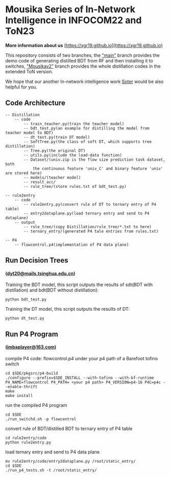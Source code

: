 # Mousika Series of In-Network Intelligence in INFOCOM22 and ToN23
**More information about us** [https://xgr19.github.io](https://xgr19.github.io)  

This repository consists of two branches, the ["main"](https://github.com/xgr19/Mousika/tree/main) branch provides the demo code of generating distilled BDT from RF and then installing it to switches, ["Mousikav2"](https://github.com/xgr19/Mousika/tree/Mousikav2) branch provides the whole distillation codes in the extended ToN version.

We hope that our another In-network intelligence work [Soter](https://github.com/xgr19/Soter) would be also helpful for you.

## Code Architecture

```
-- Distillation
	-- code
		-- train_teacher.py(train the teacher model)
		-- bdt_test.py(an example for distilling the model from teacher model to BDT)
		-- dt_test.py(train DT model)
		-- SoftTree.py(the class of soft DT, which supports tree distillation)
		-- Tree.py(the original DT)
		-- utils.py(include the load-data function)
		-- Dataset/(univ.zip is the flow size prediction task dataset, both 
			the continuous feature 'univ_C' and binary feature 'univ' are stored here)
		-- models/(teacher model)
		-- result_acc/
		-- rule_tree/(store rules.txt of bdt_test.py)
		
-- rule2entry
	-- code
		-- rule2entry.py(convert rule of DT to ternary entry of P4 table)
		-- entry2dataplane.py(load ternary entry and send to P4 dataplane)
	-- output
	    -- rule_tree/(copy Distillation/rule_tree/*.txt to here)
	    -- ternary_entry/(generated P4 tale entries from rules.txt)

-- P4
    -- flowcontrol.p4(implementation of P4 data plane)
```

## Run Decision Trees
#### (dyt20@mails.tsinghua.edu.cn)  
Training the BDT model, this script outputs the results of sdt(BDT with distillation) and bdt(BDT without distillation):
```
python bdt_test.py

```
Training the DT model, this script outputs the results of DT:

```
python dt_test.py

```
## Run P4 Program
#### (imbaplayer@163.com)  
compile P4 code: flowcontrol.p4 under your p4 path of a Barefoot tofino switch

```
cd $SDE/pkgsrc/p4-build
./configure --prefix=$SDE_INSTALL --with-tofino --with-bf-runtime P4_NAME=flowcontrol P4_PATH= <your p4 path> P4_VERSION=p4-16 P4C=p4c --enable-thrift
make
make install
```

run the compiled P4 program

```
cd $SDE
./run_switchd.sh -p flowcontrol
```

convert rule of BDT/distilled BDT to ternary entry of P4 table

```
cd rule2entry/code
python rule2entry.py
```

load ternary entry and send to P4 data plane

```
mv rule2entry/code/entry2dataplane.py /root/static_entry/
cd $SDE
./run_p4_tests.sh -t /root/static_entry/
```

